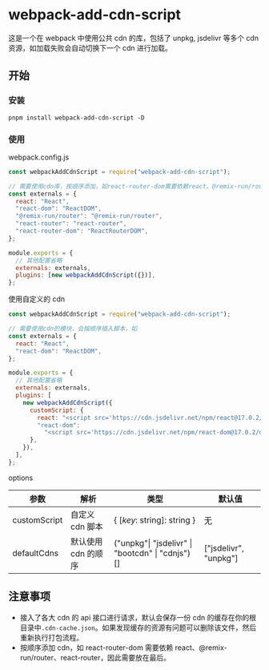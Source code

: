 # webpack-add-cdn-script

这是一个在 webpack 中使用公共 cdn 的库，包括了 unpkg, jsdelivr 等多个 cdn 资源，如加载失败会自动切换下一个 cdn 进行加载。

## 开始

### 安装

```
pnpm install webpack-add-cdn-script -D
```

### 使用

webpack.config.js

```js
const webpackAddCdnScript = require("webpack-add-cdn-script");

// 需要使用cdn库，按顺序添加，如react-router-dom需要依赖react、@remix-run/router、react-router，因此需要放在最后
const externals = {
  react: "React",
  "react-dom": "ReactDOM",
  "@remix-run/router": "@remix-run/router",
  "react-router": "react-router",
  "react-router-dom": "ReactRouterDOM",
};

module.exports = {
  // 其他配置省略
  externals: externals,
  plugins: [new webpackAddCdnScript({})],
};
```

使用自定义的 cdn

```js
const webpackAddCdnScript = require("webpack-add-cdn-script");

// 需要使用cdn的模块，会按顺序插入脚本，如
const externals = {
  react: "React",
  "react-dom": "ReactDOM",
};

module.exports = {
  // 其他配置省略
  externals: externals,
  plugins: [
    new webpackAddCdnScript({
      customScript: {
        react: "<script src='https://cdn.jsdelivr.net/npm/react@17.0.2/umd/react.production.min.js'></script>",
        "react-dom":
          "<script src='https://cdn.jsdelivr.net/npm/react-dom@17.0.2/umd/react-dom.production.min.js'></script>",
      },
    }),
  ],
};
```

options

| 参数         | 解析                | 类型                                             | 默认值                |
| ------------ | ------------------- | ------------------------------------------------ | --------------------- |
| customScript | 自定义 cdn 脚本     | { [*key*: string]: string }                      | 无                    |
| defaultCdns  | 默认使用 cdn 的顺序 | ("unpkg"\| "jsdelivr" \| "bootcdn" \| "cdnjs")[] | ["jsdelivr", "unpkg"] |

## 注意事项

- 接入了各大 cdn 的 api 接口进行请求，默认会保存一份 cdn 的缓存在你的根目录中`.cdn-cache.json`。如果发现缓存的资源有问题可以删除该文件，然后重新执行打包流程。
- 按顺序添加 cdn，如 react-router-dom 需要依赖 react、@remix-run/router、react-router，因此需要放在最后。

